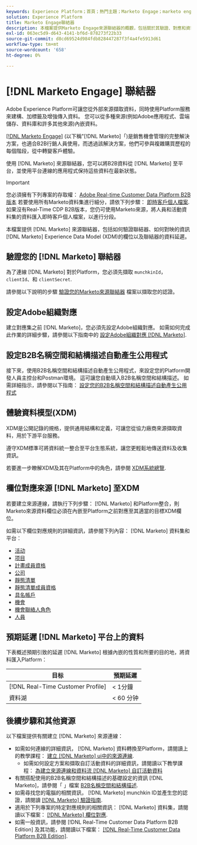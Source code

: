```yaml
---
keywords: Experience Platform；首頁；熱門主題；Marketo Engage；marketo engage；marketo
solution: Experience Platform
title: Marketo Engage聯結器
description: 本檔案提供Marketo Engage來源聯結器的概觀，包括關於其驗證、對應和資料延遲的資訊。
exl-id: 063ec5d9-d643-4141-bf6d-878273f22b33
source-git-commit: d8cd69524d984fdb828447287f3f4a4fe5913d61
workflow-type: tm+mt
source-wordcount: '658'
ht-degree: 0%

---
```


# [!DNL Marketo Engage] 聯結器

Adobe Experience Platform可讓您從外部來源擷取資料，同時使用Platform服務來建構、加標籤及增強傳入資料。 您可以從多種來源(例如Adobe應用程式、雲端儲存、資料庫和許多其他來源)內嵌資料。

[[!DNL Marketo Engage]](https://www.marketo.com/software/) (以下稱&quot;[!DNL Marketo]「)是銷售機會管理的完整解決方案，也適合B2B行銷人員使用，而透過該解決方案，他們可參與複雜購買歷程的每個階段，從中轉變客戶體驗。

使用 [!DNL Marketo] 來源聯結器，您可以將B2B資料從 [!DNL Marketo] 至平台，並使用平台連線的應用程式保持這些資料在最新狀態。

>[!IMPORTANT]
>
>您必須擁有下列專案的存取權： [Adobe Real-time Customer Data Platform B2B版本](../../../../rtcdp/b2b-overview.md) 若要使用所有Marketo資料集進行細分，請依下列步驟： [即時客戶個人檔案](../../../../profile/home.md). 如果沒有Real-Time CDP B2B版本，您仍可使用Marketo來源，將人員和活動資料集的資料匯入即時客戶個人檔案，以進行分段。

本檔案提供 [!DNL Marketo] 來源聯結器，包括如何驗證聯結器、如何對映的資訊 [!DNL Marketo] Experience Data Model (XDM)的欄位以及聯結器的資料延遲。

## 驗證您的 [!DNL Marketo] 聯結器

為了連線 [!DNL Marketo] 對於Platform，您必須先擷取 `munchkinId`， `clientId`、和 `clientSecret`.

請參閱以下說明的步驟 [驗證您的Marketo來源聯結器](./marketo-auth.md) 檔案以擷取您的認證。

## 設定Adobe組織對應

建立對應集之前 [!DNL Marketo]，您必須先設定Adobe組織對應。 如需如何完成此作業的詳細步驟，請參閱以下指南中的 [設定Adobe組織對應 [!DNL Marketo]](https://experienceleague.adobe.com/docs/marketo/using/product-docs/core-marketo-concepts/miscellaneous/set-up-adobe-organization-mapping.html).

## 設定B2B名稱空間和結構描述自動產生公用程式

接下來，使用B2B名稱空間和結構描述自動產生公用程式，來設定您的Platform開發人員主控台和Postman環境。 這可讓您自動填入B2B名稱空間和結構描述。 如需詳細指示，請參閱以下指南： [設定您的B2B名稱空間和結構描述自動產生公用程式](./marketo-namespaces.md)

## 體驗資料模型(XDM)

XDM是公開記錄的規格，提供通用結構和定義，可讓您從協力廠商來源擷取資料，用於下游平台服務。

遵守XDM標準可將資料統一整合至平台生態系統，讓您更輕鬆地傳送資料及收集資訊。

若要進一步瞭解XDM及其在Platform中的角色，請參閱 [XDM系統總覽](../../../../xdm/home.md).

## 欄位對應來源 [!DNL Marketo] 至XDM

若要建立來源連線，請執行下列步驟： [!DNL Marketo] 和Platform整合，則Marketo來源資料欄位必須在內嵌至Platform之前對應至其適當的目標XDM欄位。

如需以下欄位對應規則的詳細資訊，請參閱下列內容： [!DNL Marketo] 資料集和平台：

* [活动](../mapping/marketo.md#activities)
* [项目](../mapping/marketo.md#programs)
* [計畫成員資格](../mapping/marketo.md#program-memberships)
* [公司](../mapping/marketo.md#companies)
* [靜態清單](../mapping/marketo.md#static-lists)
* [靜態清單成員資格](../mapping/marketo.md#static-list-memberships)
* [具名帳戶](../mapping/marketo.md#named-accounts)
* [機會](../mapping/marketo.md#opportunities)
* [機會聯絡人角色](../mapping/marketo.md#opportunity-contact-roles)
* [人員](../mapping/marketo.md#persons)

## 預期延遲 [!DNL Marketo] 平台上的資料

下表概述預期引致的延遲 [!DNL Marketo] 根據內嵌的性質和所要的目的地，將資料匯入Platform：

| 目标 | 預期延遲 |
| ----------- | ---------------- |
| [!DNL Real-Time Customer Profile] | &lt; 1分鐘 |
| 資料湖 | &lt; 60 分钟 |

## 後續步驟和其他資源

以下檔案提供有關建立 [!DNL Marketo] 來源連線：

* 如需如何連線的詳細資訊， [!DNL Marketo] 資料轉換至Platform，請閱讀上的教學課程： [建立 [!DNL Marketo] ui中的來源連線](../../../tutorials/ui/create/adobe-applications/marketo.md).
   * 如需如何設定方案和擷取自訂活動資料的詳細資訊，請閱讀以下教學課程： [為建立來源連線和資料流 [!DNL Marketo] 自訂活動資料](../../../tutorials/ui/create/adobe-applications/marketo-custom-activities.md)
* 有關搭配使用的B2B名稱空間和結構描述的基礎設定的資訊 [!DNL Marketo]，請參閱「 」檔案 [B2B名稱空間和結構描述](./marketo-namespaces.md).
* 如需尋找您的電腦的相關資訊， [!DNL Marketo] munchkin ID並產生您的認證，請閱讀 [[!DNL Marketo] 驗證指南](./marketo-auth.md).
* 適用於下列專案的特定對應規則的相關資訊： [!DNL Marketo] 資料集，請閱讀以下檔案： [[!DNL Marketo] 欄位對應](../mapping/marketo.md).
* 如需一般資訊，請參閱 [!DNL Real-Time Customer Data Platform B2B Edition] 及其功能，請閱讀以下檔案： [[!DNL Real-Time Customer Data Platform B2B Edition]](../../../../rtcdp/b2b-overview.md).

